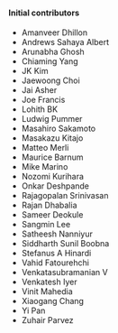 <!--

    Licensed to the Apache Software Foundation (ASF) under one
    or more contributor license agreements.  See the NOTICE file
    distributed with this work for additional information
    regarding copyright ownership.  The ASF licenses this file
    to you under the Apache License, Version 2.0 (the
    "License"); you may not use this file except in compliance
    with the License.  You may obtain a copy of the License at

      http://www.apache.org/licenses/LICENSE-2.0

    Unless required by applicable law or agreed to in writing,
    software distributed under the License is distributed on an
    "AS IS" BASIS, WITHOUT WARRANTIES OR CONDITIONS OF ANY
    KIND, either express or implied.  See the License for the
    specific language governing permissions and limitations
    under the License.

-->

#### Initial contributors

* Amanveer Dhillon
* Andrews Sahaya Albert
* Arunabha Ghosh
* Chiaming Yang
* JK Kim
* Jaewoong Choi
* Jai Asher
* Joe Francis
* Lohith BK
* Ludwig Pummer
* Masahiro Sakamoto
* Masakazu Kitajo
* Matteo Merli
* Maurice Barnum
* Mike Marino
* Nozomi Kurihara
* Onkar Deshpande
* Rajagopalan Srinivasan
* Rajan Dhabalia
* Sameer Deokule
* Sangmin Lee
* Satheesh Nanniyur
* Siddharth Sunil Boobna
* Stefanus A Hinardi
* Vahid Fatourehchi
* Venkatasubramanian V
* Venkatesh Iyer
* Vinit Mahedia
* Xiaogang Chang
* Yi Pan
* Zuhair Parvez
